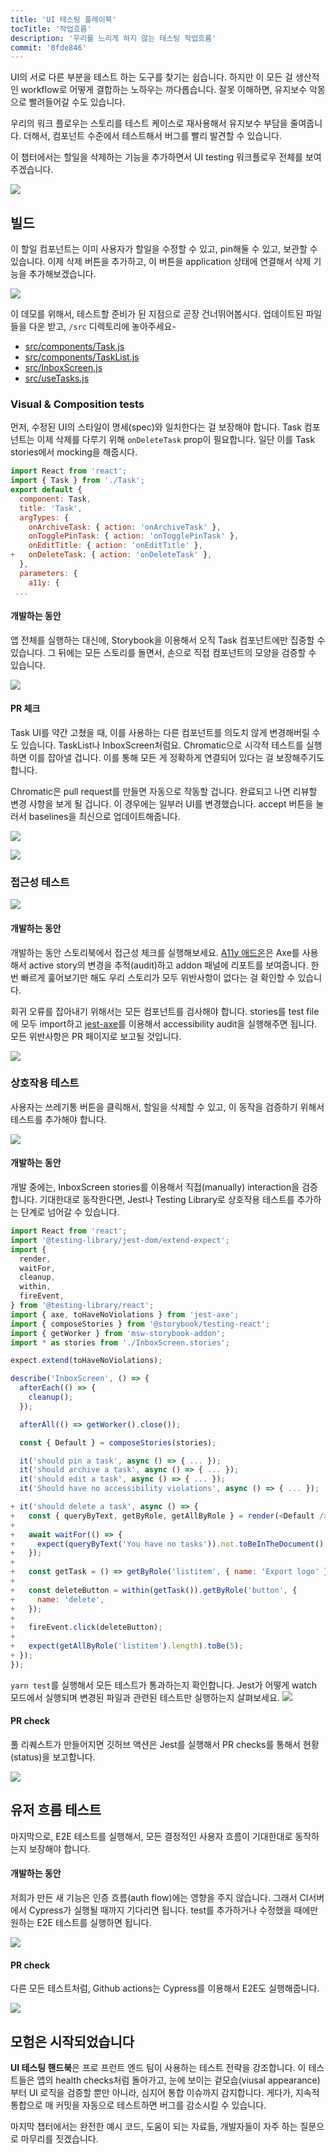 ```yaml
---
title: 'UI 테스팅 플레이북'
tocTitle: '작업흐름'
description: '우리를 느리게 하지 않는 테스팅 작업흐름'
commit: '0fde846'
---
```


<!-- It's easy to find tools that test different parts of the UI. But knowing how to combine them into a productive workflow is tricky. If you get it wrong, it spirals into a maintenance nightmare. -->
UI의 서로 다른 부분을 테스트 하는 도구를 찾기는 쉽습니다. 하지만 이 모든 걸 생산적인 workflow로 어떻게 결합하는 노하우는 까다롭습니다. 잘못 이해하면, 유지보수 악몽으로 빨려들어갈 수도 있습니다.

<!-- Our workflow reduces the maintenance burden by reusing stories as test cases. Plus, we can spot bugs faster by testing at the component level. -->
우리의 워크 플로우는 스토리를 테스트 케이스로 재사용해서 유지보수 부담을 줄여줍니다. 더해서, 컴포넌트 수준에서 테스트해서 버그를 빨리 발견할 수 있습니다.

<!-- This chapter demonstrates the entire UI testing workflow by adding in the ability to delete a task. -->
이 챕터에서는 할일을 삭제하는 기능을 추가하면서 UI testing 워크플로우 전체를 보여주겠습니다.

![](/ui-testing-handbook/workflow-ui-testing.png)

## 빌드

<!-- The Task component already allows users to edit, pin and archive a task. We'll add a delete button and wire that up to the application state to add the delete functionality. -->

이 할일 컴포넌트는 이미 사용자가 할일을 수정할 수 있고, pin해둘 수 있고, 보관할 수 있습니다. 이제 삭제 버튼을 추가하고, 이 버튼을 application 상태에 연결해서 삭제 기능을 추가해보겠습니다.

![](/ui-testing-handbook/add-delete-button.png)

<!-- For this demo, let's jump straight to the point where you're ready to test. Download the updated files and place them in the `/src` directory: -->

이 데모를 위해서, 테스트할 준비가 된 지점으로 곧장 건너뛰어봅시다. 업데이트된 파일들을 다운 받고, `/src` 디렉토리에 놓아주세요-

- [src/components/Task.js](https://raw.githubusercontent.com/chromaui/ui-testing-guide-code/83c4adfc1f4ccee57278f8cfce539af1c1aa2463/src/components/Task.js)
- [src/components/TaskList.js](https://raw.githubusercontent.com/chromaui/ui-testing-guide-code/83c4adfc1f4ccee57278f8cfce539af1c1aa2463/src/components/TaskList.js)
- [src/InboxScreen.js](https://raw.githubusercontent.com/chromaui/ui-testing-guide-code/83c4adfc1f4ccee57278f8cfce539af1c1aa2463/src/InboxScreen.js)
- [src/useTasks.js](https://raw.githubusercontent.com/chromaui/ui-testing-guide-code/83c4adfc1f4ccee57278f8cfce539af1c1aa2463/src/useTasks.js)

### Visual & Composition tests

<!-- First, we're going to ensure that the updated UI styles match the spec. The Task component now requires the `onDeleteTask` prop to handle deletions. Let's mock that out as an action in the Task stories. -->

먼저, 수정된 UI의 스타일이 명세(spec)와 일치한다는 걸 보장해야 합니다. Task 컴포넌트는 이제 삭제를 다루기 위해 `onDeleteTask` prop이 필요합니다. 일단 이를 Task stories에서 mocking을 해줍시다.

```diff:title=src/components/Task.stories.js
import React from 'react';
import { Task } from './Task';
export default {
  component: Task,
  title: 'Task',
  argTypes: {
    onArchiveTask: { action: 'onArchiveTask' },
    onTogglePinTask: { action: 'onTogglePinTask' },
    onEditTitle: { action: 'onEditTitle' },
+   onDeleteTask: { action: 'onDeleteTask' },
  },
  parameters: {
    a11y: {
 ...
```

<!-- #### During development -->

#### 개발하는 동안

<!-- Instead of booting up the entire application, you can use Storybook to focus on just the Task component. Then cycle through all its stories to manually verify their appearance. -->
앱 전체를 실행하는 대신에, Storybook을 이용해서 오직 Task 컴포넌트에만 집중할 수 있습니다. 그 뒤에는 모든 스토리를 돌면서, 손으로 직접 컴포넌트의 모양을 검증할 수 있습니다.

![](/ui-testing-handbook/task-stories.gif)

<!-- #### PR check -->
#### PR 체크

<!-- Tweaks to the Task UI can lead to unintended changes in other components where it's used: TaskList and InboxScreen. Running visual tests with Chromatic will catch those. It'll also ensure that everything is still wired up correctly. -->
Task UI를 약간 고쳤을 때, 이를 사용하는 다른 컴포넌트를 의도치 않게 변경해버릴 수도 있습니다. TaskList나 InboxScreen처럼요. Chromatic으로 시각적 테스트를 실행하면 이를 잡아낼 겁니다. 이를 통해 모든 게 정확하게 연결되어 있다는 걸 보장해주기도 합니다.

<!-- Chromatic will be triggered automatically when you create a pull request. On completion, you'll be presented with a diff to review. In this case, the changes are intentional. Press the accept button to update the baselines. -->

Chromatic은 pull request를 만들면 자동으로 작동할 겁니다. 완료되고 나면 리뷰할 변경 사항을 보게 될 겁니다. 이 경우에는 일부러 UI를 변경했습니다. accept 버튼을 눌러서 baselines을 최신으로 업데이트해줍니다.

![](/ui-testing-handbook/workflow-visual-tests.png)

![](/ui-testing-handbook/workflow-visual-diff.png)

<!-- ### Accessibility tests -->

### 접근성 테스트

![](/ui-testing-handbook/task-a11y.gif)

#### 개발하는 동안

<!-- Run accessibility checks inside Storybook during development. The [A11y addon](https://storybook.js.org/addons/@storybook/addon-a11y) uses Axe to audit the active story and displays the report in the addon panel. A quick glance confirms that none of our stories have any violations. -->

개발하는 동안 스토리북에서 접근성 체크를 실행해보세요. [A11y 애드온](https://storybook.js.org/addons/@storybook/addon-a11y)은 Axe를 사용해서 active story의 변경을 추적(audit)하고 addon 패널에 리포트를 보여줍니다. 한 번 빠르게 훑어보기만 해도 우리 스토리가 모두 위반사항이 없다는 걸 확인할 수 있습니다.

<!-- #### PR check -->

<!--
To catch regressions you need to run on all your components. You can do that by importing stories into a test file and then running an accessibility audit using [jest-axe](https://github.com/twilio-labs/paste/blob/cd0ddad508e41cb9982a693a5160f1b7866f4e2a/packages/paste-core/components/checkbox/__tests__/checkboxdisclaimer.test.tsx#L40). All violations will be reported back to the PR page.
-->

회귀 오류를 잡아내기 위해서는 모든 컴포넌트를 검사해야 합니다. stories를 test file에 모두 import하고 [jest-axe](https://github.com/twilio-labs/paste/blob/cd0ddad508e41cb9982a693a5160f1b7866f4e2a/packages/paste-core/components/checkbox/__tests__/checkboxdisclaimer.test.tsx#L40)를 이용해서 accessibility audit을 실행해주면 됩니다. 모든 위반사항은 PR 페이지로 보고될 것입니다.

![](/ui-testing-handbook/ci-a11y.png)

### 상호작용 테스트

사용자는 쓰레기통 버튼을 클릭해서, 할일을 삭제할 수 있고, 이 동작을 검증하기 위해서 테스트를 추가해야 합니다.

![](/ui-testing-handbook/manual-interaction.gif)

#### 개발하는 동안

<!-- During development, manually verify the interaction using the InboxScreen stories. If it’s working as expected, you can move on to adding in an interaction test using Jest and Testing Library. -->

개발 중에는, InboxScreen stories를 이용해서 직접(manually) interaction을 검증합니다. 기대한대로 동작한다면, Jest나 Testing Library로 상호작용 테스트를 추가하는 단계로 넘어갈 수 있습니다.

```diff:title=src/InboxScreen.test.js
import React from 'react';
import '@testing-library/jest-dom/extend-expect';
import {
  render,
  waitFor,
  cleanup,
  within,
  fireEvent,
} from '@testing-library/react';
import { axe, toHaveNoViolations } from 'jest-axe';
import { composeStories } from '@storybook/testing-react';
import { getWorker } from 'msw-storybook-addon';
import * as stories from './InboxScreen.stories';

expect.extend(toHaveNoViolations);

describe('InboxScreen', () => {
  afterEach(() => {
    cleanup();
  });

  afterAll(() => getWorker().close());

  const { Default } = composeStories(stories);

  it('should pin a task', async () => { ... });
  it('should archive a task', async () => { ... });
  it('should edit a task', async () => { ... });
  it('Should have no accessibility violations', async () => { ... });

+ it('should delete a task', async () => {
+   const { queryByText, getByRole, getAllByRole } = render(<Default />);
+
+   await waitFor(() => {
+     expect(queryByText('You have no tasks')).not.toBeInTheDocument();
+   });
+
+   const getTask = () => getByRole('listitem', { name: 'Export logo' });
+
+   const deleteButton = within(getTask()).getByRole('button', {
+     name: 'delete',
+   });
+
+   fireEvent.click(deleteButton);
+
+   expect(getAllByRole('listitem').length).toBe(5);
+ });
});

```

<!-- Run `yarn test` to confirm that all tests are passing. Notice how Jest runs in watch mode and only executes tests related to files that changed. -->

`yarn test`를 실행해서 모든 테스트가 통과하는지 확인합니다. Jest가 어떻게 watch 모드에서 실행되며 변경된 파일과 관련된 테스트만 실행하는지 살펴보세요.
![](/ui-testing-handbook/jest.png)

#### PR check

<!-- Github Actions will run Jest when the pull request is created and report status via PR checks. -->
풀 리퀘스트가 만들어지면 깃허브 액션은 Jest를 실행해서 PR checks를 통해서 현황(status)을 보고합니다.

![](/ui-testing-handbook/jest-ci.png)

<!-- ## User flow tests -->

## 유저 흐름 테스트

<!-- Lastly, you'll need to run E2E tests to ensure that all your critical user flows are working as expected. -->
마지막으로, E2E 테스트를 실행해서, 모든 결정적인 사용자 흐름이 기대한대로 동작하는지 보장해야 합니다.

#### 개발하는 동안

<!-- This new functionality doesn't impact the auth flow. Therefore, you can wait to run Cypress on the CI server. You only need to run targeted E2E tests during development if you add or update a test. -->
저희가 만든 새 기능은 인증 흐름(auth flow)에는 영향을 주지 않습니다. 그래서 CI서버에서 Cypress가 실행될 때까지 기다리면 됩니다. test를 추가하거나 수정했을 때에만 원하는 E2E 테스트를 실행하면 됩니다.

![](/ui-testing-handbook/auth-flow.png)

#### PR check

<!-- Just like all your other tests, Github actions will also run E2E tests using Cypress. -->
다른 모든 테스트처럼, Github actions는 Cypress를 이용해서 E2E도 실행해줍니다.

![](/ui-testing-handbook/user-flow-ci.png)

<!-- ## Your journey begins -->
## 모험은 시작되었습니다

<!-- **UI Testing handbook** highlights testing strategies used by professional front-end teams. These tests act as health checks for your app, verify everything from visual appearance to UI logic, and even detect integration issues. What's more, you can reduce bugs by using continuous integration to test each commit automatically. -->


**UI 테스팅 핸드북**은 프로 프런트 엔드 팀이 사용하는 테스트 전략을 강조합니다. 이 테스트들은 앱의 health checks처럼 돌아가고, 눈에 보이는 겉모습(viusal appearance)부터 UI 로직을 검증할 뿐만 아니라, 심지어 통합 이슈까지 감지합니다. 게다가, 지속적 통합으로 매 커밋을 자동으로 테스트하면 버그를 감소시킬 수 있습니다.

<!-- The final chapter concludes with the complete sample code, helpful resources, and frequently asked questions from developers. -->

마지막 챕터에서는 완전한 예시 코드, 도움이 되는 자료들, 개발자들이 자주 하는 질문으로 마무리를 짓겠습니다.
